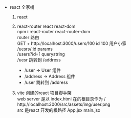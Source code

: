 - react 全家桶      
    1. react
    2. react-router   react  react-dom          
        npm i react-router react-router-dom      
        router  路由        
        GET + http://localhost:3000/users/100  id 100 用户小家         
                    /uesrs/:id  params       
                    /users?id=1 querystring         
        /uesr  跳转到  /address              
        - /user -> User 组件        
        - /address -> Address 组件       
        - /user 跳转到 /address 

    3. vite 创建的react 项目脚手架      
        web server 是以 index.html 在的根目录作为 / http://localhost:3000/src/assets/img/user.png      
        src 是react 开发的根路径 App.jsx main.jsx